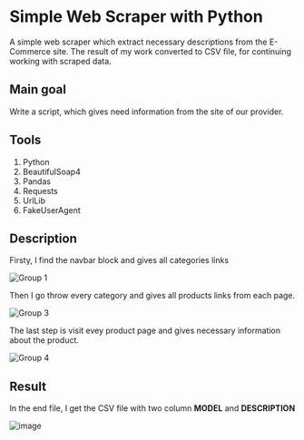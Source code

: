 # Simple Web Scraper with Python

A simple web scraper which extract necessary descriptions from the E-Commerce site. The result of my work converted to CSV file, for continuing working with scraped data.

## Main goal

Write a script, which gives need information from the site of our provider.  

## Tools
1. Python
2. BeautifulSoap4
3. Pandas
4. Requests
5. UrlLib
6. FakeUserAgent 

## Description

Firsty, I find the navbar block and gives all categories links

![Group 1](https://github.com/FuckingJester/Web_Scraper/assets/104007930/1208c880-e0af-4d35-a81e-696c3341172f)

Then I go throw every category and gives all products links from each page.

![Group 3](https://github.com/FuckingJester/Web_Scraper/assets/104007930/d25bcf9a-224f-4ce3-927f-227b9a7e1ce8)

The last step is visit evey product page and gives necessary information about the product.

![Group 4](https://github.com/FuckingJester/Web_Scraper/assets/104007930/07b0d93b-004e-4d9f-8ca4-61a4a9c2fe1e)

## Result

In the end file, I get the CSV file with two column __MODEL__ and __DESCRIPTION__

![image](https://github.com/FuckingJester/Web_Scraper/assets/104007930/bad91ad6-f9d6-4a49-96a1-9dc9fdf39748)


